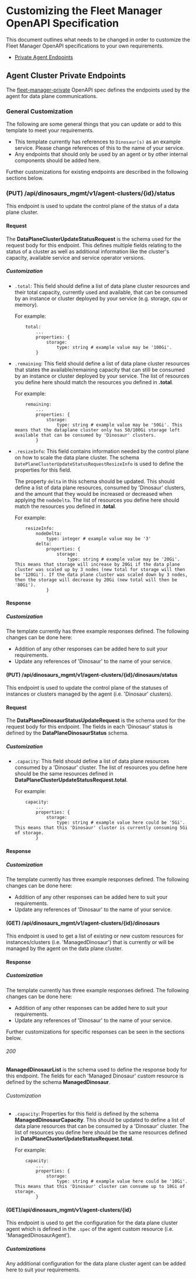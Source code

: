 # Customizing the Fleet Manager OpenAPI Specification
This document outlines what needs to be changed in order to customize the Fleet Manager OpenAPI specifications to your own requirements.

  - [Private Agent Endpoints](#agent-cluster-private-endpoints)

##  Agent Cluster Private Endpoints
The [fleet-manager-private](../openapi/fleet-manager-private.yaml) OpenAPI spec defines the endpoints used by the agent for data plane communications.

### General Customization
The following are some general things that you can update or add to this template to meet your requirements.
- This template currently has references to `Dinosaur(s)` as an example service. Please change references of this to the name of your service.
- Any endpoints that should only be used by an agent or by other internal components should be added here.

Further customizations for existing endpoints are described in the following sections below.

### (PUT) /api/dinosaurs_mgmt/v1/agent-clusters/{id}/status
This endpoint is used to update the control plane of the status of a data plane cluster.

#### Request
The **DataPlaneClusterUpdateStatusRequest** is the schema used for the request body for this endpoint. This defines multiple fields relating to the status of a cluster as well as additional information like the cluster's capacity, available service and service operator versions.

##### Customization
- `.total`: This field should define a list of data plane cluster resources and their total capacity, currently used and available, that can be consumed by an instance or cluster deployed by your service (e.g. storage, cpu or memory).

    For example:
    ```
        total:
            ...
            properties: {
                storage:
                    type: string # example value may be '100Gi'.
            }
    ```
- `.remaining`: This field should define a list of data plane cluster resources that states the available/remaining capacity that can still be consumed by an instance or cluster deployed by your service. The list of resources you define here should match the resources you defined in **.total**.

    For example:
    ```
        remaining:
            ...
            properties: {
                storage:
                    type: string # example value may be '50Gi'. This means that the dataplane cluster only has 50/100Gi storage left available that can be consumed by 'Dinosaur' clusters.
            }
    ```
- `.resizeInfo`: This field contains information needed by the control plane on how to scale the data plane cluster. The schema `DatePlaneClusterUpdateStatusRequestResizeInfo` is used to define the properties for this field.

    The property `delta` in this schema should be updated. This should define a list of data plane resources, consumed by 'Dinosaur' clusters, and the amount that they would be increased or decreased when applying the `nodeDelta`. The list of resources you define here should match the resources you defined in **.total**.

    For example:
    ```
        resizeInfo:
            nodeDelta:
                type: integer # example value may be '3'
            delta:
                properties: {
                    storage:
                        type: string # example value may be '20Gi'. This means that storage will increase by 20Gi if the data plane cluster was scaled up by 3 nodes (new total for storage will then be '120Gi'). If the data plane cluster was scaled down by 3 nodes, then the storage will decrease by 20Gi (new total will then be '80Gi').
                }
    ```

#### Response
##### Customization
The template currently has three example responses defined. The following changes can be done here:
- Addition of any other responses can be added here to suit your requirements.
- Update any references of 'Dinosaur' to the name of your service.

#### (PUT) /api/dinosaurs_mgmt/v1/agent-clusters/{id}/dinosaurs/status
This endpoint is used to update the control plane of the statuses of instances or clusters managed by the agent (i.e. 'Dinosaur' clusters).

#### Request
The **DataPlaneDinosaurStatusUpdateRequest** is the schema used for the request body for this endpoint. The fields in each 'Dinosaur' status is defined by the **DataPlaneDinosaurStatus** schema.

##### Customization
- `.capacity`: This field should define a list of data plane resources consumed by a 'Dinosaur' cluster. The list of resources you define here should be the same resources defined in **DataPlaneClusterUpdateStatusRequest.total**.

    For example:
    ```
        capacity:
            ...
            properties: {
                storage:
                    type: string # example value here could be '5Gi'. This means that this 'Dinosaur' cluster is currently consuming 5Gi of storage.
            }
    ```

#### Response
##### Customization
The template currently has three example responses defined. The following changes can be done here:
- Addition of any other responses can be added here to suit your requirements.
- Update any references of 'Dinosaur' to the name of your service.

#### (GET) /api/dinosaurs_mgmt/v1/agent-clusters/{id}/dinosaurs
This endpoint is used to get a list of existing or new custom resources for instances/clusters (i.e. 'ManagedDinosaur') that is currently or will be managed by the agent on the data plane cluster.

#### Response
##### Customization
The template currently has three example responses defined. The following changes can be done here:
- Addition of any other responses can be added here to suit your requirements.
- Update any references of 'Dinosaur' to the name of your service.

Further customizations for specific responses can be seen in the sections below.

###### 200
**ManagedDinosaurList** is the schema used to define the response body for this endpoint. The fields for each 'Managed Dinosaur' custom resource is defined by the schema **ManagedDinosaur**.

###### Customization
- `.capacity`: Properties for this field is defined by the schema **ManagedDinosaurCapacity**. This should be updated to define a list of data plane resources that can be consumed by a 'Dinosaur' cluster. The list of resources you define here should be the same resources defined in **DataPlaneClusterUpdateStatusRequest.total**.

    For example:
    ```
        capacity:
            ...
            properties: {
                storage:
                    type: string # example value here could be '10Gi'. This means that this 'Dinosaur' cluster can consume up to 10Gi of storage.
            }
    ```

#### (GET) ​/api​/dinosaurs_mgmt​/v1​/agent-clusters​/{id}
This endpoint is used to get the configuration for the data plane cluster agent which is defined in the `.spec` of the agent custom resource (i.e. 'ManagedDinosaurAgent').

##### Customizations
Any additional configuration for the data plane cluster agent can be added here to suit your requirements.





